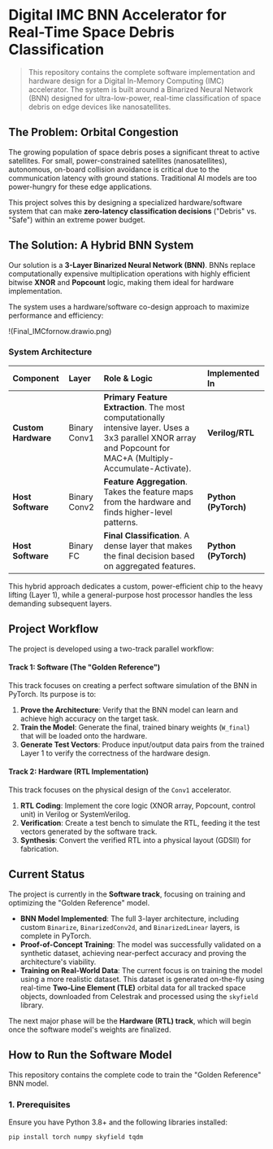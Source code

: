 # Digital IMC BNN Accelerator for Real-Time Space Debris Classification

> This repository contains the complete software implementation and hardware design for a Digital In-Memory Computing (IMC) accelerator. The system is built around a Binarized Neural Network (BNN) designed for ultra-low-power, real-time classification of space debris on edge devices like nanosatellites.

## The Problem: Orbital Congestion

The growing population of space debris poses a significant threat to active satellites. For small, power-constrained satellites (nanosatellites), autonomous, on-board collision avoidance is critical due to the communication latency with ground stations. Traditional AI models are too power-hungry for these edge applications.

This project solves this by designing a specialized hardware/software system that can make **zero-latency classification decisions** ("Debris" vs. "Safe") within an extreme power budget.

## The Solution: A Hybrid BNN System

Our solution is a **3-Layer Binarized Neural Network (BNN)**. BNNs replace computationally expensive multiplication operations with highly efficient bitwise **XNOR** and **Popcount** logic, making them ideal for hardware implementation.

The system uses a hardware/software co-design approach to maximize performance and efficiency:

!(Final_IMCfornow.drawio.png)

### System Architecture

| Component | Layer | Role & Logic | Implemented In |
| :--- | :--- | :--- | :--- |
| **Custom Hardware** | Binary Conv1 | **Primary Feature Extraction**. The most computationally intensive layer. Uses a 3x3 parallel XNOR array and Popcount for MAC+A (Multiply-Accumulate-Activate). | **Verilog/RTL** |
| **Host Software** | Binary Conv2 | **Feature Aggregation**. Takes the feature maps from the hardware and finds higher-level patterns. | **Python (PyTorch)** |
| **Host Software** | Binary FC | **Final Classification**. A dense layer that makes the final decision based on aggregated features. | **Python (PyTorch)** |

This hybrid approach dedicates a custom, power-efficient chip to the heavy lifting (Layer 1), while a general-purpose host processor handles the less demanding subsequent layers.

## Project Workflow

The project is developed using a two-track parallel workflow:

#### Track 1: Software (The "Golden Reference")
This track focuses on creating a perfect software simulation of the BNN in PyTorch. Its purpose is to:
1.  **Prove the Architecture**: Verify that the BNN model can learn and achieve high accuracy on the target task.
2.  **Train the Model**: Generate the final, trained binary weights (`W_final`) that will be loaded onto the hardware.
3.  **Generate Test Vectors**: Produce input/output data pairs from the trained Layer 1 to verify the correctness of the hardware design.

#### Track 2: Hardware (RTL Implementation)
This track focuses on the physical design of the `Conv1` accelerator.
1.  **RTL Coding**: Implement the core logic (XNOR array, Popcount, control unit) in Verilog or SystemVerilog.
2.  **Verification**: Create a test bench to simulate the RTL, feeding it the test vectors generated by the software track.
3.  **Synthesis**: Convert the verified RTL into a physical layout (GDSII) for fabrication.

## Current Status

The project is currently in the **Software track**, focusing on training and optimizing the "Golden Reference" model.

* **BNN Model Implemented**: The full 3-layer architecture, including custom `Binarize`, `BinarizedConv2d`, and `BinarizedLinear` layers, is complete in PyTorch.
* **Proof-of-Concept Training**: The model was successfully validated on a synthetic dataset, achieving near-perfect accuracy and proving the architecture's viability.
* **Training on Real-World Data**: The current focus is on training the model using a more realistic dataset. This dataset is generated on-the-fly using real-time **Two-Line Element (TLE)** orbital data for all tracked space objects, downloaded from Celestrak and processed using the `skyfield` library.

The next major phase will be the **Hardware (RTL) track**, which will begin once the software model's weights are finalized.

## How to Run the Software Model

This repository contains the complete code to train the "Golden Reference" BNN model.

### 1. Prerequisites
Ensure you have Python 3.8+ and the following libraries installed:
```bash
pip install torch numpy skyfield tqdm
